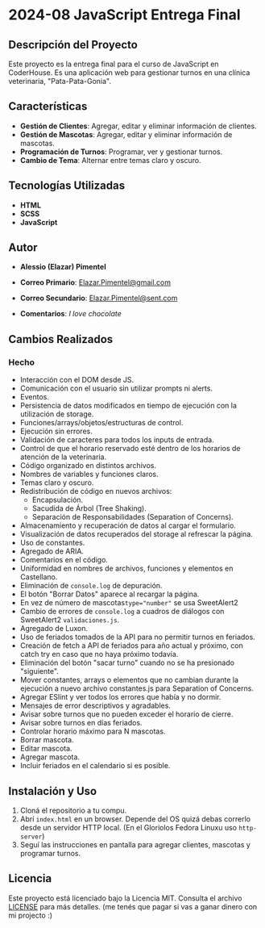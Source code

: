 # 2024-08 JavaScript Entrega Final

## Descripción del Proyecto

Este proyecto es la entrega final para el curso de JavaScript en CoderHouse. Es una aplicación web para gestionar turnos en una clínica veterinaria, "Pata-Pata-Gonia".

## Características

- **Gestión de Clientes**: Agregar, editar y eliminar información de clientes.
- **Gestión de Mascotas**: Agregar, editar y eliminar información de mascotas.
- **Programación de Turnos**: Programar, ver y gestionar turnos.
- **Cambio de Tema**: Alternar entre temas claro y oscuro.

## Tecnologías Utilizadas

- **HTML**
- **SCSS**
- **JavaScript**

## Autor

- **Alessio (Elazar) Pimentel**
- **Correo Primario**: [Elazar.Pimentel@gmail.com](mailto:Elazar.Pimentel@gmail.com)
- **Correo Secundario**: [Elazar.Pimentel@sent.com](mailto:Elazar.Pimentel@sent.com)

- **Comentarios**: *I love chocolate*

## Cambios Realizados

### Hecho

- Interacción con el DOM desde JS.
- Comunicación con el usuario sin utilizar prompts ni alerts.
- Eventos.
- Persistencia de datos modificados en tiempo de ejecución con la utilización de storage.
- Funciones/arrays/objetos/estructuras de control.
- Ejecución sin errores.
- Validación de caracteres para todos los inputs de entrada.
- Control de que el horario reservado esté dentro de los horarios de atención de la veterinaria.
- Código organizado en distintos archivos.
- Nombres de variables y funciones claros.
- Temas claro y oscuro.
- Redistribución de código en nuevos archivos:
  - Encapsulación.
  - Sacudida de Árbol (Tree Shaking).
  - Separación de Responsabilidades (Separation of Concerns).
- Almacenamiento y recuperación de datos al cargar el formulario.
- Visualización de datos recuperados del storage al refrescar la página.
- Uso de constantes.
- Agregado de ARIA.
- Comentarios en el código.
- Uniformidad en nombres de archivos, funciones y elementos en Castellano.
- Eliminación de `console.log` de depuración.
- El botón "Borrar Datos" aparece al recargar la página.
- En vez de número de mascotas`type="number"` se usa SweetAlert2
- Cambio de errores de `console.log` a cuadros de diálogos con SweetAlert2 `validaciones.js`.
- Agregado de Luxon.
- Uso de feriados tomados de la API para no permitir turnos en feriados.
- Creación de fetch a API de feriados para año actual y próximo, con catch try en caso que no haya próximo todavía. 
- Eliminación del botón "sacar turno" cuando no se ha presionado "siguiente".
- Mover constantes, arrays o elementos que no cambian durante la ejecución a nuevo archivo constantes.js para Separation of Concerns. 
- Agregar ESlint y ver todos los errores que había y no dormir. 
- Mensajes de error descriptivos y agradables.
- Avisar sobre turnos que no pueden exceder el horario de cierre.
- Avisar sobre turnos en días feriados.
- Controlar horario máximo para N mascotas.
- Borrar mascota.
- Editar mascota.
- Agregar mascota.
- Incluir feriados en el calendario si es posible.

## Instalación y Uso

1. Cloná el repositorio a tu compu.
2. Abrí `index.html` en un browser. Depende del OS quizá debas correrlo desde un servidor HTTP local. (En el Gloriolos Fedora Linuxu uso `http-server`)
3. Seguí las instrucciones en pantalla para agregar clientes, mascotas y programar turnos.

## Licencia

Este proyecto está licenciado bajo la Licencia MIT. Consulta el archivo [LICENSE](./LICENSE) para más detalles. (me tenés que pagar si vas a ganar dinero con mi projecto :)
